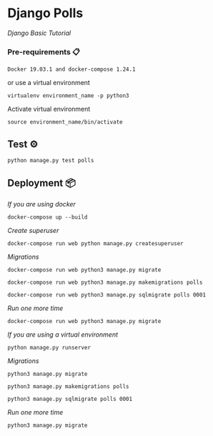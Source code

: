 # Django Polls

_Django Basic Tutorial_

### Pre-requirements 📋

```
Docker 19.03.1 and docker-compose 1.24.1
```

or use a virtual environment

```
virtualenv environment_name -p python3
```

Activate virtual environment

```
source environment_name/bin/activate
```


## Test ⚙️

```
python manage.py test polls
```

## Deployment 📦

_If you are using docker_

```
docker-compose up --build
```

_Create superuser_
```
docker-compose run web python manage.py createsuperuser
```

_Migrations_

```
docker-compose run web python3 manage.py migrate
```

```
docker-compose run web python3 manage.py makemigrations polls
```

```
docker-compose run web python3 manage.py sqlmigrate polls 0001
```

_Run one more time_

```
docker-compose run web python3 manage.py migrate
```

_If you are using a virtual environment_

```
python manage.py runserver
```

_Migrations_

```
python3 manage.py migrate
```

```
python3 manage.py makemigrations polls
```

```
python3 manage.py sqlmigrate polls 0001
```

_Run one more time_

```
python3 manage.py migrate
```

